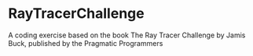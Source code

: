 # RayTracerChallenge
A coding exercise based on the book The Ray Tracer Challenge by Jamis Buck, published by the Pragmatic Programmers
